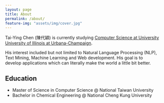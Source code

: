 ```yaml
---
layout: page
title: About
permalink: /about/
feature-img: "assets/img/cover.jpg"
---
```


Tai-Ying Chen (陳代穎) is currently studying [Computer Science at University University of Illinois at Urbana-Champaign](https://cs.illinois.edu/).

His interest included but not limited to Natural Language Processing (NLP), Text Mining, Machine Learning and Web development.
His goal is to develop applications which can literally make the world a little bit better.

## Education

- Master of Science in Computer Science @ National Taiwan University
- Bachelor in Chemical Engineering @ National Cheng Kung University
